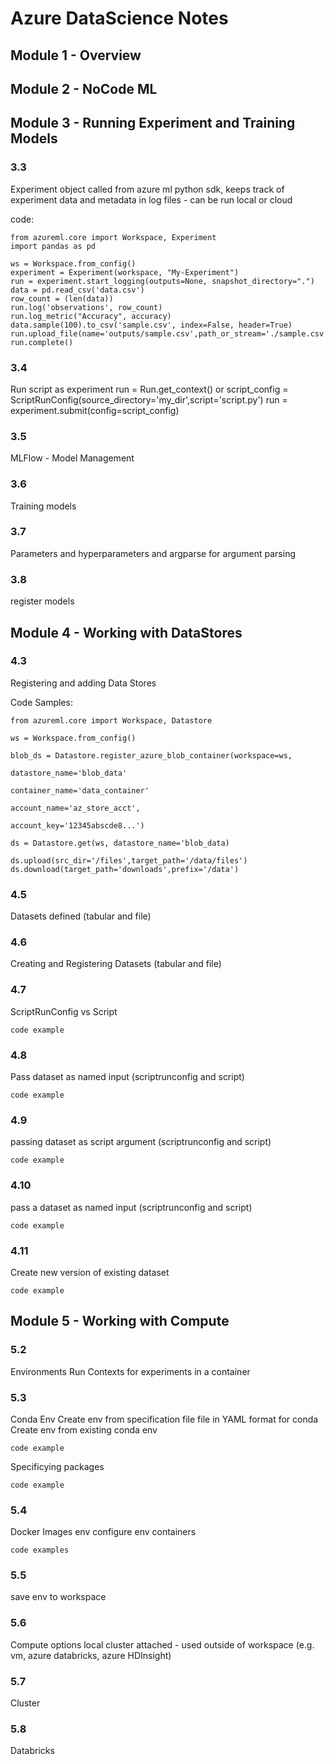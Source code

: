 # Azure DataScience Notes
## Module 1 - Overview
## Module 2 - NoCode ML
## Module 3 - Running Experiment and Training Models
### 3.3 
Experiment object called from azure ml python sdk, keeps track of experiment data and metadata in log files - can be run local or cloud

code:

    from azureml.core import Workspace, Experiment
    import pandas as pd
    
    ws = Workspace.from_config()
    experiment = Experiment(workspace, "My-Experiment")
    run = experiment.start_logging(outputs=None, snapshot_directory=".")
    data = pd.read_csv('data.csv')
    row_count = (len(data))
    run.log('observations', row_count)
    run.log_metric("Accuracy", accuracy)
    data.sample(100).to_csv('sample.csv', index=False, header=True)
    run.upload_file(name='outputs/sample.csv',path_or_stream='./sample.csv')
    run.complete()
   

### 3.4
Run script as experiment
run = Run.get_context()
    or
script_config = ScriptRunConfig(source_directory='my_dir',script='script.py')
run = experiment.submit(config=script_config)

### 3.5 
MLFlow - Model Management
### 3.6
Training models
### 3.7
Parameters and hyperparameters and argparse for argument parsing
### 3.8 
register models

## Module 4 - Working with DataStores
### 4.3
Registering and adding Data Stores

Code Samples:

    from azureml.core import Workspace, Datastore
    
    ws = Workspace.from_config()
    
    blob_ds = Datastore.register_azure_blob_container(workspace=ws,
                                                        datastore_name='blob_data'
                                                        container_name='data_container'
                                                        account_name='az_store_acct',
                                                        account_key='12345abscde8...')
                                                        
    ds = Datastore.get(ws, datastore_name='blob_data)
    
    ds.upload(src_dir='/files',target_path='/data/files')
    ds.download(target_path='downloads',prefix='/data')
    
### 4.5
Datasets defined (tabular and file)
### 4.6
Creating and Registering Datasets (tabular and file)
### 4.7
ScriptRunConfig vs Script

    code example
    
### 4.8
Pass dataset as named input (scriptrunconfig and script)

    code example

### 4.9
passing dataset as script argument (scriptrunconfig and script)

    code example
    
### 4.10
pass a dataset as named input (scriptrunconfig and script)

    code example

### 4.11 
Create new version of existing dataset

    code example
    

## Module 5 - Working with Compute
### 5.2 
Environments 
Run Contexts for experiments in a container 
### 5.3
Conda Env
    Create env from specification file
        file in YAML format for conda
    Create env from existing conda env

    code example

Specificying packages

    code example
    
### 5.4
Docker Images env
configure env containers 

    code examples
    
### 5.5
save env to workspace

### 5.6
Compute options
    local
    cluster
    attached - used outside of workspace (e.g. vm, azure databricks, azure HDInsight)

### 5.7 
Cluster

### 5.8 
Databricks

